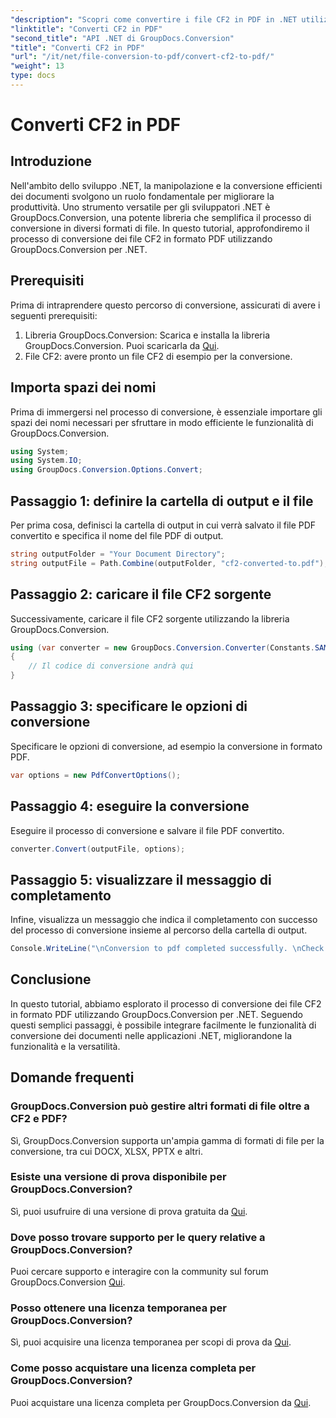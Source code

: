 ```yaml
---
"description": "Scopri come convertire i file CF2 in PDF in .NET utilizzando GroupDocs.Conversion. Semplifica le tue attività di gestione dei documenti senza sforzo."
"linktitle": "Converti CF2 in PDF"
"second_title": "API .NET di GroupDocs.Conversion"
"title": "Converti CF2 in PDF"
"url": "/it/net/file-conversion-to-pdf/convert-cf2-to-pdf/"
"weight": 13
type: docs
---
```

# Converti CF2 in PDF

## Introduzione
Nell'ambito dello sviluppo .NET, la manipolazione e la conversione efficienti dei documenti svolgono un ruolo fondamentale per migliorare la produttività. Uno strumento versatile per gli sviluppatori .NET è GroupDocs.Conversion, una potente libreria che semplifica il processo di conversione in diversi formati di file. In questo tutorial, approfondiremo il processo di conversione dei file CF2 in formato PDF utilizzando GroupDocs.Conversion per .NET.
## Prerequisiti
Prima di intraprendere questo percorso di conversione, assicurati di avere i seguenti prerequisiti:
1. Libreria GroupDocs.Conversion: Scarica e installa la libreria GroupDocs.Conversion. Puoi scaricarla da [Qui](https://releases.groupdocs.com/conversion/net/).
2. File CF2: avere pronto un file CF2 di esempio per la conversione.

## Importa spazi dei nomi
Prima di immergersi nel processo di conversione, è essenziale importare gli spazi dei nomi necessari per sfruttare in modo efficiente le funzionalità di GroupDocs.Conversion.
```csharp
using System;
using System.IO;
using GroupDocs.Conversion.Options.Convert;
```
## Passaggio 1: definire la cartella di output e il file
Per prima cosa, definisci la cartella di output in cui verrà salvato il file PDF convertito e specifica il nome del file PDF di output.
```csharp
string outputFolder = "Your Document Directory";
string outputFile = Path.Combine(outputFolder, "cf2-converted-to.pdf");
```
## Passaggio 2: caricare il file CF2 sorgente
Successivamente, caricare il file CF2 sorgente utilizzando la libreria GroupDocs.Conversion.
```csharp
using (var converter = new GroupDocs.Conversion.Converter(Constants.SAMPLE_CF2))
{
    // Il codice di conversione andrà qui
}
```
## Passaggio 3: specificare le opzioni di conversione
Specificare le opzioni di conversione, ad esempio la conversione in formato PDF.
```csharp
var options = new PdfConvertOptions();
```
## Passaggio 4: eseguire la conversione
Eseguire il processo di conversione e salvare il file PDF convertito.
```csharp
converter.Convert(outputFile, options);
```
## Passaggio 5: visualizzare il messaggio di completamento
Infine, visualizza un messaggio che indica il completamento con successo del processo di conversione insieme al percorso della cartella di output.
```csharp
Console.WriteLine("\nConversion to pdf completed successfully. \nCheck output in {0}", outputFolder);
```

## Conclusione
In questo tutorial, abbiamo esplorato il processo di conversione dei file CF2 in formato PDF utilizzando GroupDocs.Conversion per .NET. Seguendo questi semplici passaggi, è possibile integrare facilmente le funzionalità di conversione dei documenti nelle applicazioni .NET, migliorandone la funzionalità e la versatilità.
## Domande frequenti
### GroupDocs.Conversion può gestire altri formati di file oltre a CF2 e PDF?
Sì, GroupDocs.Conversion supporta un'ampia gamma di formati di file per la conversione, tra cui DOCX, XLSX, PPTX e altri.
### Esiste una versione di prova disponibile per GroupDocs.Conversion?
Sì, puoi usufruire di una versione di prova gratuita da [Qui](https://releases.groupdocs.com/).
### Dove posso trovare supporto per le query relative a GroupDocs.Conversion?
Puoi cercare supporto e interagire con la community sul forum GroupDocs.Conversion [Qui](https://forum.groupdocs.com/c/conversion/11).
### Posso ottenere una licenza temporanea per GroupDocs.Conversion?
Sì, puoi acquisire una licenza temporanea per scopi di prova da [Qui](https://purchase.groupdocs.com/temporary-license/).
### Come posso acquistare una licenza completa per GroupDocs.Conversion?
Puoi acquistare una licenza completa per GroupDocs.Conversion da [Qui](https://purchase.groupdocs.com/buy).